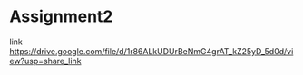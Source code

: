 # Assignment2
link https://drive.google.com/file/d/1r86ALkUDUrBeNmG4grAT_kZ25yD_5d0d/view?usp=share_link
